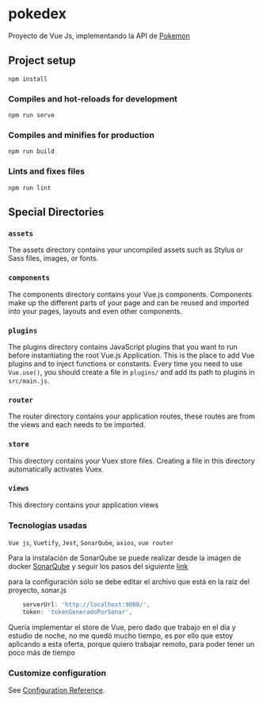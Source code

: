 # pokedex

Proyecto de Vue Js, implementando la API de [Pokemon](https://pokeapi.co/)

## Project setup

```
npm install
```

### Compiles and hot-reloads for development

```
npm run serve
```

### Compiles and minifies for production

```
npm run build
```

### Lints and fixes files

```
npm run lint
```

## Special Directories

### `assets`

The assets directory contains your uncompiled assets such as Stylus or Sass files, images, or fonts.

### `components`

The components directory contains your Vue.js components. Components make up the different parts of your page and can be reused and imported into your pages, layouts and even other components.

### `plugins`

The plugins directory contains JavaScript plugins that you want to run before instantiating the root Vue.js Application. This is the place to add Vue plugins and to inject functions or constants. Every time you need to use `Vue.use()`, you should create a file in `plugins/` and add its path to plugins in `src/main.js`.

### `router`

The router directory contains your application routes, these routes are from the views and each needs to be imported.

### `store`

This directory contains your Vuex store files. Creating a file in this directory automatically activates Vuex.

### `views`

This directory contains your application views

### Tecnologías usadas

`Vue js`, `Vuetify`, `Jest`, `SonarQube`, `axios`, `vue router `

Para la instalación de SonarQube se puede realizar desde la imagen de docker
[SonarQube](https://hub.docker.com/_/sonarqube?tab=tags)
y seguir los pasos del siguiente [link](https://docs.sonarqube.org/latest/setup/get-started-2-minutes/)

para la configuración sólo se debe editar el archivo que está en la raiz del proyecto, sonar.js

```js
    serverUrl: 'http://localhost:9000/',
    token: 'tokenGeneradoPorSonar',

```

Quería implementar el store de Vue, pero dado que trabajo en el día y estudio de noche, no me quedó mucho tiempo, es por ello que estoy aplicando a esta oferta, porque quiero trabajar remoto, para poder tener un poco más de tiempo

### Customize configuration

See [Configuration Reference](https://cli.vuejs.org/config/).
